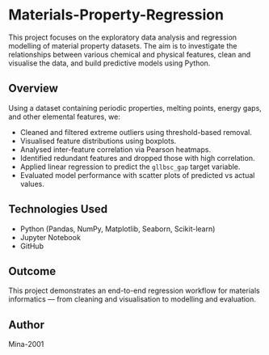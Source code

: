 # Materials-Property-Regression

This project focuses on the exploratory data analysis and regression modelling of material property datasets. The aim is to investigate the relationships between various chemical and physical features, clean and visualise the data, and build predictive models using Python.

## Overview

Using a dataset containing periodic properties, melting points, energy gaps, and other elemental features, we:

- Cleaned and filtered extreme outliers using threshold-based removal.
- Visualised feature distributions using boxplots.
- Analysed inter-feature correlation via Pearson heatmaps.
- Identified redundant features and dropped those with high correlation.
- Applied linear regression to predict the `gllbsc_gap` target variable.
- Evaluated model performance with scatter plots of predicted vs actual values.

## Technologies Used

- Python (Pandas, NumPy, Matplotlib, Seaborn, Scikit-learn)
- Jupyter Notebook
- GitHub

## Outcome

This project demonstrates an end-to-end regression workflow for materials informatics — from cleaning and visualisation to modelling and evaluation.

## Author

Mina-2001
